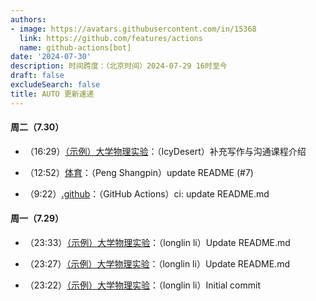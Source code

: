 ```yaml
---
authors:
- image: https://avatars.githubusercontent.com/in/15368
  link: https://github.com/features/actions
  name: github-actions[bot]
date: '2024-07-30'
description: 时间跨度：（北京时间）2024-07-29 16时至今
draft: false
excludeSearch: false
title: AUTO 更新速递
---
```


#### 周二（7.30）

- （16:29）[（示例）大学物理实验](https://github.com/HITSZ-OpenAuto/WRIT0001)：（IcyDesert）补充写作与沟通课程介绍

- （12:52）[体育](https://github.com/HITSZ-OpenAuto/PE100X)：（Peng Shangpin）update README (#7)

- （9:22）[.github](https://github.com/HITSZ-OpenAuto/.github)：（GitHub Actions）ci: update README.md

#### 周一（7.29）

- （23:33）[（示例）大学物理实验](https://github.com/HITSZ-OpenAuto/WRIT0001)：（longlin li）Update README.md

- （23:27）[（示例）大学物理实验](https://github.com/HITSZ-OpenAuto/WRIT0001)：（longlin li）Update README.md

- （23:22）[（示例）大学物理实验](https://github.com/HITSZ-OpenAuto/WRIT0001)：（longlin li）Initial commit


